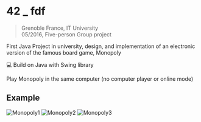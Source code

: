 # 42 _ fdf


> Grenoble France, IT University<br>05/2016, Five-person Group project

First Java Project in university, design, and implementation of an electronic version of the famous board game, Monopoly

💻 Build on Java with Swing library

Play Monopoly in the same computer (no computer player or online mode)

## Example
![Monopoly1](../assets/Monopoly1.png)
![Monopoly2](../assets/Monopoly2.png)
![Monopoly3](../assets/Monopoly3.png)
